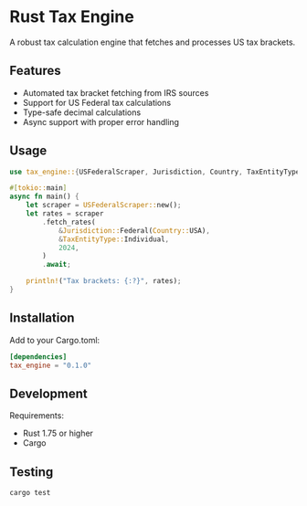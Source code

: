 # Rust Tax Engine

A robust tax calculation engine that fetches and processes US tax brackets.

## Features

- Automated tax bracket fetching from IRS sources
- Support for US Federal tax calculations
- Type-safe decimal calculations
- Async support with proper error handling

## Usage

```rust
use tax_engine::{USFederalScraper, Jurisdiction, Country, TaxEntityType};

#[tokio::main]
async fn main() {
    let scraper = USFederalScraper::new();
    let rates = scraper
        .fetch_rates(
            &Jurisdiction::Federal(Country::USA),
            &TaxEntityType::Individual,
            2024,
        )
        .await;

    println!("Tax brackets: {:?}", rates);
}
```

## Installation

Add to your Cargo.toml:

```toml
[dependencies]
tax_engine = "0.1.0"
```

## Development

Requirements:

- Rust 1.75 or higher
- Cargo

## Testing

```bash
cargo test
```
